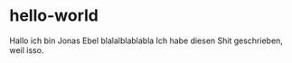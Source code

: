 # hello-world
Hallo ich bin Jonas Ebel blalalblablabla
Ich habe diesen Shit geschrieben, weil isso.
